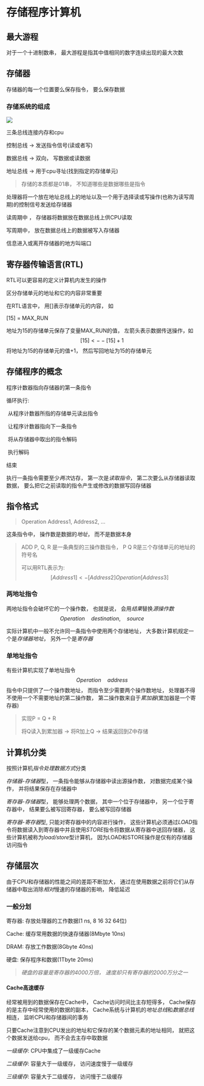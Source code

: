 # 存储程序计算机

## 最大游程

对于一个十进制数串， 最大游程是指其中值相同的数字连续出现的最大次数



## 存储器

存储器的每一个位置要么保存指令， 要么保存数据



### 存储系统的组成

![](F:\E盘\编程学习\计算机组成原理\机械工业出版社\计算机体系结构\存储器.png)

三条总线连接内存和cpu

控制总线 -> 发送指令信号(读或者写)

数据总线 -> 双向， 写数据或读数据

地址总线 -> 用于cpu寻址(找到指定的存储单元)

>存储的本质都是01串， 不知道哪些是数据哪些是指令



处理器将一个放在地址总线上的地址以及一个用于选择读或写操作(也称为读写周期)的控制信号发送给存储器

读周期中 ， 存储器将数据放在数据总线上供CPU读取

写周期中， 放在数据总线上的数据被写入存储器

信息进入或离开存储器的地方叫端口



## 寄存器传输语言(RTL)

RTL可以更容易的定义计算机内发生的操作



区分存储单元的地址和它的内容非常重要

在RTL语言中， 用[]表示存储单元的内容， 如

[15] = MAX_RUN

地址为15的存储单元保存了变量MAX_RUN的值， 左箭头表示数据传送操作，如
$$
[15]<--[15]+1
$$
将地址为15的存储单元的值+1， 然后写回地址为15的存储单元





## 存储程序的概念

程序计数器指向存储器的第一条指令 

循环执行:

​	从程序计数器所指的存储单元读出指令

​	让程序计数器指向下一条指令

​	将从存储器中取出的指令解码

​	执行解码

结束



执行一条指令需要至少*两次*访存， 第一次是*读取指令*， 第二次要么从存储器读取数据， 要么把它之前读取的指令产生或修改的数据写回存储器



## 指令格式

>Operation Address1, Address2, ...

这条指令中， 操作数是数据的*地址*， 而不是数据本身

>ADD P, Q, R 是一条典型的三操作数指令， P Q R是三个存储单元的地址的符号名
>
>可以用RTL表示为:
>$$
>[Address1]<-[Address2]Operation[Address3]
>$$
>



### 两地址指令

两地址指令会破坏它的一个操作数， 也就是说， 会用*结果*替换*源操作数*
$$
Operation \quad destination, \quad source
$$


实际计算机中一般不允许同一条指令中使用两个存储地址， 大多数计算机规定一个是*存储器地址*， 另外一个是*寄存器*



### 单地址指令

有些计算机实现了单地址指令
$$
Operation \quad address
$$
指令中只提供了一个操作数地址， 而指令至少需要两个操作数地址， 处理器不得不使用一个不需要地址的第二操作数， 第二操作数来自于*累加器*(累加器是一个寄存器)

>实现P = Q + R
>
>将Q读入到累加器 -> 将R加上Q -> 结果返回到Z中存储



## 计算机分类

按照计算机*指令处理数据方式*分类

*存储器-存储器*型， 一条指令能够从存储器中读出源操作数， 对数据完成某个操作， 并将结果保存在存储器中



*寄存器-存储器*型， 能够处理两个数据， 其中一个位于存储器中， 另一个位于寄存器中， 结果要么被写回寄存器， 要么被写回存储器



*寄存器-寄存器*型, 只能对寄存器中的内容进行操作， 这些计算机必须通过*LOAD*指令将数据读入到寄存器中并且使用*STORE*指令将数据从寄存器中送回存储器， 这些计算机被称为*load/store*型计算机， 因为LOAD和STORE操作是仅有的存储器访问指令



## 存储层次

由于CPU和存储器的性能之间的差距不断加大， 通过在使用数据之前将它们从存储器中取出消除*相对*慢速的存储器的影响， 降低延迟



### 一般分划

寄存器: 存放处理器的工作数据(1 ns, 8 16 32 64位)

Cache: 缓存常用数据的快速存储器(8Mbyte 10ns)

DRAM: 存放工作数据(8Gbyte 40ns)

硬盘: 保存程序和数据(1Tbyte 20ms)

>*硬盘的容量是寄存器的4000万倍， 速度却只有寄存器的2000万分之一*



#### Cache高速缓存

经常被用到的数据保存在Cache中， Cache访问时间比主存短得多， Cache保存的是主存中经常使用的数据的副本， Cache系统与计算机的*地址总线*和*数据总线*相连， 监听CPU和存储器间的事务



只要Cache注意到CPU发出的地址和它保存的某个数据元素的地址相同， 就把这个数据发送给cpu， 而不会去主存中取数据



*一级缓存*: CPU中集成了一级缓存Cache

*二级缓存*:  容量大于一级缓存， 访问速度慢于一级缓存

*三级缓存*: 容量大于二级缓存， 访问慢于二级缓存



